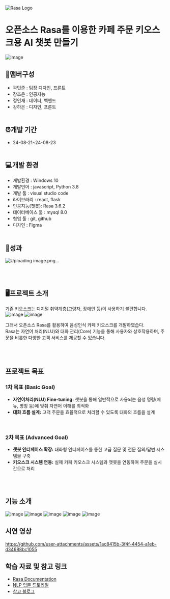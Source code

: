 ![Rasa Logo](https://github.com/user-attachments/assets/1646dc9b-ab28-4848-984a-844d9d6d0576)

# 오픈소스 Rasa를 이용한 카페 주문 키오스크용 AI 챗봇 만들기</h1>
![image](https://github.com/user-attachments/assets/71638153-78fe-4404-9ca1-029a1743cbe1)

## 🧑맴버구성
- 곽민준 : 팀장 디자인, 프론트
- 장조은 : 인공지능
- 정인재 : 데이터, 백엔드
- 강하은 : 디자인, 프론트
<br><br>
## ⏰개발 기간
- 24-08-21~24-08-23
<br><br>
## 💻개발 환경
- 개발환경 : Windows 10 
- 개발언어 : javascript, Python 3.8
- 개발 툴 : visual studio code
- 라이브러리 : react, flask
- 인공지능(챗봇): Rasa 3.6.2
- 데이터베이스 툴 : mysql 8.0
- 협업 툴 : git, github
- 디자인 : Figma
<br><br>
## 🚀성과
![Uploading image.png…]()


<br><br>
## 🖥프로젝트 소개<br>
기존 키오스크는 디지털 취약계층(고령자, 장애인 등)이 사용하기 불편합니다.
![image](https://github.com/user-attachments/assets/73246304-1e75-4e0d-9114-7c18e0f0690a)
![image](https://github.com/user-attachments/assets/81cdc155-5df5-4a9b-a3a6-30696e3930ce)


그래서 오픈소스 Rasa를 활용하여 음성인식 카페 키오스크를 개발하였습다. <br>
Rasa는 자연어 처리(NLU)와 대화 관리(Core) 기능을 통해 사용자와 상호작용하며, 주문을 비롯한 다양한 고객 서비스를 제공할 수 있습니다.
<br><br><br><br>


## 프로젝트 목표
### 1차 목표 (Basic Goal)
- **자연어처리(NLU) Fine-tuning:** 챗봇을 통해 일반적으로 사용되는 음성 명령(메뉴, 명칭 등)에 맞춰 자연어 이해를 최적화
- **대화 흐름 설계:** 고객 주문을 효율적으로 처리할 수 있도록 대화의 흐름을 설계
<br><br><br>


### 2차 목표 (Advanced Goal)
- **챗봇 인터페이스 확장:** 대화형 인터페이스를 통한 고급 질문 및 전문 질의/답변 시스템을 구축
- **키오스크 시스템 연동:** 실제 카페 키오스크 시스템과 챗봇을 연동하여 주문을 실시간으로 처리

<br><br>

## 기능 소개
![image](https://github.com/user-attachments/assets/849ffa7c-bfe6-4b46-a327-8bfcfd814e46)
![image](https://github.com/user-attachments/assets/924dddf1-5885-4f97-8e50-ddece054837f)
![image](https://github.com/user-attachments/assets/b376db4b-7d28-4cb4-abf8-d22867c262c7)
![image](https://github.com/user-attachments/assets/961c9921-14f5-4374-ac04-de6fd6aec841)
![image](https://github.com/user-attachments/assets/9ac2af5c-9167-47f9-ac4d-a41a0198a864)




## 시연 영상
https://github.com/user-attachments/assets/1ac8415b-3f4f-4454-a1eb-d34688bc1055



## 학습 자료 및 참고 링크
- [Rasa Documentation](https://rasa.com/docs/)
- [NLP 입문 튜토리얼](https://roytravel.tistory.com/360)
- [참고 블로그](https://better-tomorrow-than-today.tistory.com/category/%ED%94%84%EB%A0%88%EC%9E%84%EC%9B%8C%ED%81%AC/RASA%20%EC%B1%97%EB%B4%87%20API)




